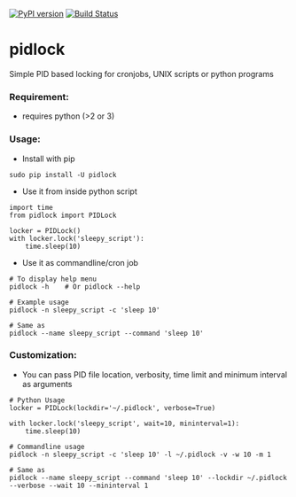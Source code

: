 [![PyPI version](https://img.shields.io/pypi/v/pidlock.svg)](https://pypi.python.org/pypi/pidlock)
[![Build Status](https://travis-ci.org/sayanarijit/pidlock.svg?branch=master)](https://travis-ci.org/sayanarijit/pidlock)


# pidlock

Simple PID based locking for cronjobs, UNIX scripts or python programs


### Requirement:

* requires python (>2 or 3)


### Usage:

* Install with pip

```
sudo pip install -U pidlock
```

* Use it from inside python script

```
import time
from pidlock import PIDLock

locker = PIDLock()
with locker.lock('sleepy_script'):
    time.sleep(10)
```

* Use it as commandline/cron job

```
# To display help menu
pidlock -h    # Or pidlock --help

# Example usage
pidlock -n sleepy_script -c 'sleep 10'

# Same as
pidlock --name sleepy_script --command 'sleep 10'
```


### Customization:

* You can pass PID file location, verbosity, time limit and minimum interval as arguments

```
# Python Usage
locker = PIDLock(lockdir='~/.pidlock', verbose=True)

with locker.lock('sleepy_script', wait=10, mininterval=1):
    time.sleep(10)
```
```
# Commandline usage
pidlock -n sleepy_script -c 'sleep 10' -l ~/.pidlock -v -w 10 -m 1

# Same as
pidlock --name sleepy_script --command 'sleep 10' --lockdir ~/.pidlock --verbose --wait 10 --mininterval 1
```
